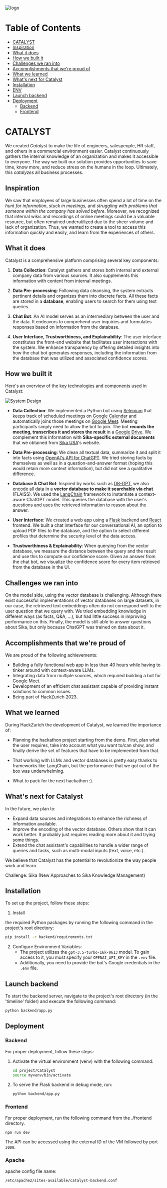 ![logo](https://res.cloudinary.com/dohxofaxb/image/upload/v1694894880/Wiki_1920_1280_px_nyecja.png)
# Table of Contents
- [CATALYST](#catalyst)
- [Inspiration](#inspiration)
- [What it does](#what-it-does)
- [How we built it](#how-we-built-it)
- [Challenges we ran into](#challenges-we-ran-into)
- [Accomplishments that we're proud of](#accomplishments-that-were-proud-of)
- [What we learned](#what-we-learned)
- [What's next for Catalyst](#whats-next-for-catalyst)
- [Installation](#installation)
- [ENV](#env)
- [Launch backend](#launch-backend)
- [Deployment](#deployment)
  - [Backend](#backend)
  - [Frontend](#frontend)


# CATALYST

We created _Catalyst_ to make the life of engineers, salespeople, HR staff, and others in a commercial environment easier. Catalyst continuously gathers the internal knowledge of an organization and makes it accessible to everyone. The way we built our solution provides opportunities to save time, know more, and reduce stress on the humans in the loop. Ultimately, this _catalyzes_ all business processes.

## Inspiration

We saw that employees of large businesses often spend a lot of time on the *hunt for information*, *stuck in meetings*, and *struggling with problems that someone within the company has solved before*. Moreover, we recognized that internal wikis and recordings of online meetings could be a valuable resource, but often remained underutilized due to the sheer volume and lack of organization. Thus, we wanted to create a tool to access this information quickly and easily, and learn from the experiences of others.

## What it does

Catalyst is a comprehensive platform comprising several key components:

1. **Data Collection**: Catalyst gathers and stores both internal and external company data from various sources. It also supplements this information with content from internal meetings.

2. **Data Pre-processing**: Following data cleansing, the system extracts pertinent details and organizes them into discrete facts. All these facts are stored in a **database**, enabling users to search for them using text queries.

3. **Chat Bot**: An AI model serves as an intermediary between the user and the data. It endeavors to comprehend user inquiries and formulates responses based on information from the database.

4. **User Interface, Trustworthiness, and Explainability**: The user interface constitutes the front-end website that facilitates user interactions with the system. We enhance transparency by offering detailed insights into how the chat bot generates responses, including the information from the database that was utilized and associated confidence scores.

## How we built it

Here's an overview of the key technologies and components used in Catalyst:

![System Design](https://res.cloudinary.com/dohxofaxb/image/upload/v1694894684/Wiki_qwizey.png)

- **Data Collection**: We implemented a Python bot using [Selenium](https://www.selenium.dev) that keeps track of scheduled meetings on [Google Calendar](https://calendar.google.com/calendar/u/0/r) and automatically joins those meetings on [Google Meet](https://meet.google.com). Meeting participants simply need to allow the bot to join. The bot **records the meeting, transcribes it and stores the result** in a [Google Drive](https://www.google.com/drive/). We complement this information with **Sika-specific external documents** that we obtained from [Sika USA](https://usa.sika.com)'s website.

- **Data Pre-processing**: We clean all textual data, summarize it and split it into facts using [OpenAI's API for ChatGPT](https://openai.com/blog/introducing-chatgpt-and-whisper-apis). We tried storing facts by themselves as well as in a question-and-answer format (hoping this would retain more context information), but did not see a qualitative difference.

- **Database & Chat Bot**: Inspired by works such as [DB-GPT](https://github.com/eosphoros-ai/DB-GPT), we also encode all data in a **vector database to make it searchable via chat** (FLAISS). We used the [LangChain](https://python.langchain.com/docs/get_started/introduction) framework to instantiate a context-aware ChatGPT model. This queries the database with the user's questions and uses the retrieved information to reason about the answer.

- **User Interface**: We created a web app using a [Flask](https://flask.palletsprojects.com/en/2.3.x/) backend and [React](https://react.dev) frontend. We built a chat interface for our conversational AI, an option to upload PDF files to the database, and the option to select different profiles that determine the security level of the data access. 

- **Trustworthiness & Explainability**: When querying from the vector database, we measure the distance between the query and the result and use this to compute our confidence score. Given an answer from the chat bot, we visualize the confidence score for every item retrieved from the database in the UI.

## Challenges we ran into

On the model side, using the vector database is challenging. Although there exist successful implementations of vector databases on large datasets, in our case, the retrieved text embeddings often do not correspond well to the user question that we query with. We tried embedding knowledge in different ways (as facts, Q&A, ...), but had little success in improving performance on this. Finally, the model is still able to answer questions about Sika, but only because ChatGPT was trained on data about it.

## Accomplishments that we're proud of

We are proud of the following achievements:

- Building a fully functional web app in less than 40 hours while having to tinker around with context-aware LLMs.
- Integrating data from multiple sources, which required building a bot for Google Meet.
- Development of an efficient chat assistant capable of providing instant solutions to common issues.
- Being part of HackZurich 2023.

## What we learned

During HackZurich the development of Catalyst, we learned the importance of:

- Planning the hackathon project starting from the demo. First, plan what the user requires, take into account what you want to/can show, and finally derive the set of features that have to be implemented from that.

- That working with LLMs and vector databases is pretty easy thanks to frameworks like LangChain, but the performance that we got out of the box was underwhelming.

- What to pack for the next hackathon :).

## What's next for Catalyst

In the future, we plan to:

- Expand data sources and integrations to enhance the richness of information available.
- Improve the encoding of the vector database. Others show that it can work better. It probably just requires reading more about it and trying some things.
- Extend the chat assistant's capabilities to handle a wider range of queries and tasks, such as multi-modal inputs (text, voice, etc.).

We believe that Catalyst has the potential to revolutionize the way people work and learn.

Challenge: Sika (New Approaches to Sika Knowledge Management)

## Installation

To set up the project, follow these steps:

1. Install

 the required Python packages by running the following command in the project's root directory:

   ```bash
   pip install -r backend/requirements.txt
   ```

2. Configure Environment Variables:
   - The project utilizes the `gpt-3.5-turbo-16k-0613` model. To gain access to it, you must specify your `OPENAI_API_KEY` in the `.env` file.
   - Additionally, you need to provide the bot's Google credentials in the `.env` file.

## Launch backend

To start the backend server, navigate to the project's root directory (in the 'timeline' folder) and execute the following command:

```bash
python backend/app.py
```

## Deployment

### Backend

For proper deployment, follow these steps:

1. Activate the virtual environment (venv) with the following command:

   ```bash
   cd project/Catalyst
   source myvenv/bin/activate
   ```

2. To serve the Flask backend in debug mode, run:

   ```bash
   python backend/app.py
   ```

### Frontend

For proper deployment, run the following command from the ./frontend directory.

   ```bash
   npm run dev
   ```

The API can be accessed using the external ID of the VM followed by port `3000`.

### Apache
apache config file name:
```bash
/etc/apache2/sites-available/catalyst-backend.conf
```